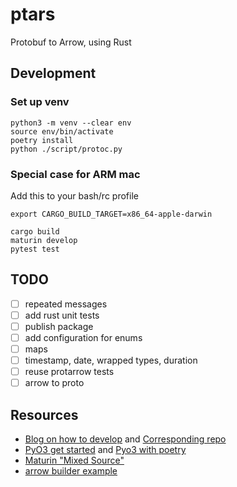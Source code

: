 # ptars

Protobuf to Arrow, using Rust

## Development

### Set up venv

```shell
python3 -m venv --clear env
source env/bin/activate
poetry install
python ./script/protoc.py
```
### Special case for ARM mac

Add this to your bash/rc profile

```shell
export CARGO_BUILD_TARGET=x86_64-apple-darwin
```

```shell
cargo build
maturin develop
pytest test
```


## TODO

- [ ] repeated messages
- [ ] add rust unit tests
- [ ] publish package
- [ ] add configuration for enums
- [ ] maps
- [ ] timestamp, date, wrapped types, duration
- [ ] reuse protarrow tests
- [ ] arrow to proto 

## Resources

- [Blog on how to develop](https://blog.yossarian.net/2020/08/02/Writing-and-publishing-a-python-module-in-rust?utm_source=pocket_saves) and [Corresponding repo](https://github.com/woodruffw/procmaps.py)
- [PyO3 get started](https://pyo3.rs/v0.4.1/) and  [Pyo3 with poetry](https://github.com/nbigaouette/python-poetry-rust-wheel/)
- [Maturin "Mixed Source"](https://www.maturin.rs/#mixed-rustpython-projects)
- [arrow builder example](https://github.com/apache/arrow-rs/blob/master/arrow/examples/builders.rs)
